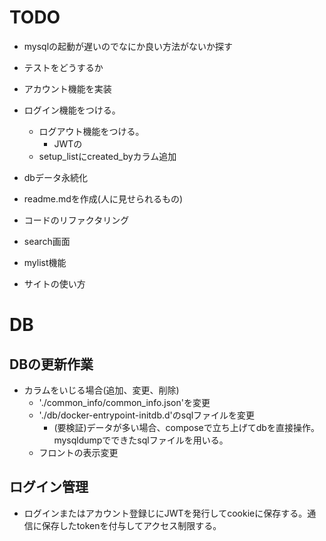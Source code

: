 # TODO
- mysqlの起動が遅いのでなにか良い方法がないか探す
- テストをどうするか
- アカウント機能を実装

- ログイン機能をつける。
  - ログアウト機能をつける。
    - JWTの
  - setup_listにcreated_byカラム追加


- dbデータ永続化

- readme.mdを作成(人に見せられるもの)
- コードのリファクタリング
- search画面
- mylist機能
- サイトの使い方


# DB
## DBの更新作業
- カラムをいじる場合(追加、変更、削除)
  - './common_info/common_info.json'を変更
  - './db/docker-entrypoint-initdb.d'のsqlファイルを変更
    - (要検証)データが多い場合、composeで立ち上げてdbを直接操作。mysqldumpでできたsqlファイルを用いる。
  - フロントの表示変更

## ログイン管理
- ログインまたはアカウント登録じにJWTを発行してcookieに保存する。通信に保存したtokenを付与してアクセス制限する。